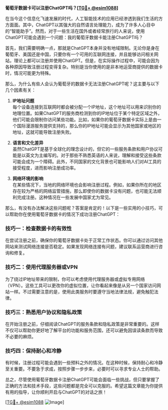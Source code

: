 **葡萄牙数据卡可以注册ChatGPT吗？[[TG💪+ @esim1088](https://t.me/s/esim1088)]**

在当今这个信息化飞速发展的时代，人工智能技术的应用已经渗透到我们生活的方方面面。其中，ChatGPT以其强大的自然语言处理能力，成为了许多人心目中的“智能助手”。然而，对于一些生活在国外或者经常旅行的人来说，使用ChatGPT可能会遇到一个问题：我的葡萄牙数据卡能注册ChatGPT吗？

首先，我们需要明确一点，那就是ChatGPT本身并没有地域限制。无论你是身在葡萄牙、美国还是中国，只要你有一个可用的互联网连接，并且能够访问相关网站，理论上都可以注册并使用ChatGPT。但是，在实际操作过程中，可能会因为各种原因导致注册过程变得复杂。特别是当你使用的是非本地运营商提供的数据卡时，情况可能更为特殊。

那么，为什么有些人会认为葡萄牙的数据卡无法注册ChatGPT呢？这主要与以下几个因素有关：

1. **IP地址问题**  
   每个设备连接到互联网时都会被分配一个IP地址，这个地址可以用来识别你的地理位置。如果ChatGPT的服务商检测到你的IP地址位于某个特定区域之外，他们可能会限制你访问某些功能。比如，如果你的葡萄牙数据卡实际上是由一个国际漫游服务提供支持的，那么你的IP地址可能会显示为其他国家或地区的地址，这就可能导致注册失败。

2. **语言和文化差异**  
   虽然ChatGPT是基于全球化的理念设计的，但它的一些服务条款和用户协议可能是以英文为主编写的。对于那些不熟悉英语的人来说，理解和接受这些条款可能会成为一个障碍。此外，不同国家的文化背景也可能影响人们对AI工具的接受程度，进而影响注册成功率。

3. **网络环境的影响**  
   在某些情况下，当地的网络环境也会影响注册过程。例如，如果你所在的地区存在较为严格的网络监管措施，那么即使你的数据卡没有问题，也可能无法顺利完成注册。这种情况在一些发展中国家尤为常见。

那么，有没有办法解决这些问题呢？答案是肯定的！以下是一些实用的小技巧，可以帮助你在使用葡萄牙数据卡的情况下成功注册ChatGPT：

### 技巧一：检查数据卡的有效性  
在尝试注册之前，确保你的葡萄牙数据卡处于正常工作状态。你可以通过访问其他网站来测试网络连接是否稳定。如果发现网络连接有问题，建议联系运营商进行咨询和修复。

### 技巧二：使用代理服务器或VPN  
为了绕过IP地址带来的限制，你可以考虑使用代理服务器或虚拟专用网络（VPN）。这些工具可以更改你的虚拟位置，让你看起来像是从另一个国家访问网站一样。不过需要注意的是，使用此类服务时要遵守当地法律法规，避免触犯法律。

### 技巧三：熟悉用户协议和隐私政策  
在开始注册之前，仔细阅读ChatGPT的服务条款和隐私政策是非常重要的。这样不仅可以帮助你更好地了解平台的功能和服务范围，还可以避免因误读条款而导致不必要的麻烦。

### 技巧四：保持耐心和冷静  
有时候，注册过程可能会遇到一些预料之外的情况。在这种时候，保持耐心和冷静至关重要。不要急于求成，按照步骤一步步来，必要时可以寻求专业人士的帮助。

总之，尽管使用葡萄牙数据卡注册ChatGPT可能会面临一些挑战，但只要掌握了正确的方法和技术手段，这些问题都是完全可以克服的。希望这篇文章能为你提供有用的指导，让你顺利开启与ChatGPT的对话之旅！

[[TG💪+ @esim1088](https://t.me/s/esim1088) ![Image](https://i.postimg.cc/4NQfJmqS/Snipaste-2025-05-13-00-14-12.png)]